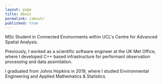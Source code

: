 ```yaml
---
layout: page
title: About
permalink: /about/
published: true
---
```


MSc Student in Connected Environments within UCL's Centre for Advanced Spatial Analysis.

Previously, I worked as a scientific software engineer at the UK Met Office, where I developed C++ based infrastructure for performant observation processing and data assimilation.

I graduated from Johns Hopkins in 2019, where I studied Environmental Engineering and Applied Mathematics & Statistics.

